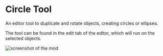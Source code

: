 # Circle Tool

An editor tool to duplicate and rotate objects, creating circles or ellipses.

The tool can be found in the edit tab of the editor, which will run on the selected objects.

![screenshot of the mod](mat.circle-tool/screenshot.png)